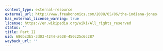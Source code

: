 ```yaml
---
content_type: external-resource
external_url: http://www.freakonomics.com/2008/05/06/the-indiana-jones-of-economics-part-ii/
has_external_license_warning: true
license: https://en.wikipedia.org/wiki/All_rights_reserved
status: ''
title: Part II
uid: 686bc3b5-3d03-4244-a638-450c25c6c287
wayback_url: ''
---
```

